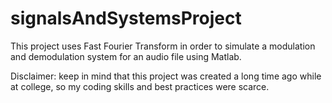 # signalsAndSystemsProject
This project uses Fast Fourier Transform in order to simulate a modulation and demodulation system for an audio file using Matlab.

Disclaimer: keep in mind that this project was created a long time ago while at college, so my coding skills and best practices were scarce.
